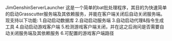 JimGenshinServerLauncher</n>
这是一个简单的bat批处理程序，其目的为快速简单的启动Grasscutter服务端及其依赖服务，并能在客户端关闭后自动关闭服务端。</n>
现支持以下功能:</n>
1.自动启动数据库</n>
2.自动启动服务端</n>
3.自动启动代理&指令生成工具</n>
4.自动启动游戏客户端</n>
5.检测游戏客户端关闭，并在这之后询问是否需要自动关闭服务端及其依赖服务</n>
6.可配置的游戏客户端路径</n>
